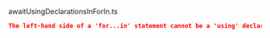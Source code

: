 awaitUsingDeclarationsInForIn.ts
```json
The left-hand side of a 'for...in' statement cannot be a 'using' declaration.
```
